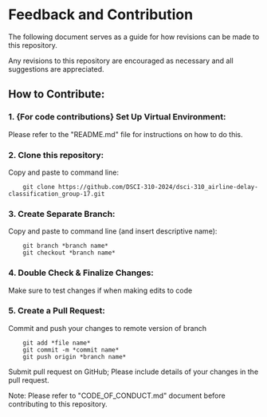 # Feedback and Contribution

The following document serves as a guide for how revisions can be made to this repository.

Any revisions to this repository are encouraged as necessary and all suggestions are appreciated.


## How to Contribute:


### 1. {For code contributions} Set Up Virtual Environment:
Please refer to the "README.md" file for instructions on how to do this.

### 2. Clone this repository:
Copy and paste to command line:
```
	git clone https://github.com/DSCI-310-2024/dsci-310_airline-delay-classification_group-17.git
```

### 3. Create Separate Branch:
Copy and paste to command line (and insert descriptive name):
```
	git branch *branch name*
	git checkout *branch name*
```

### 4. Double Check & Finalize Changes:
Make sure to test changes if when making edits to code

### 5. Create a Pull Request:
Commit and push your changes to remote version of branch
```
	git add *file name*
	git commit -m *commit name*
	git push origin *branch name*
```
Submit pull request on GitHub; Please include details of your changes in the pull request.


Note: Please refer to "CODE_OF_CONDUCT.md" document before contributing to this repository.